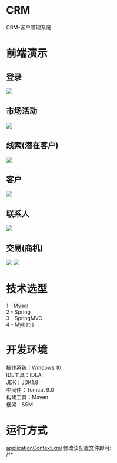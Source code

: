 # CRM
CRM-客户管理系统
# 前端演示
## 登录
<img src="https://github.com/Zinner2/imgs/blob/master/crm-img/src/img/1.png" />

## 市场活动
<img src="https://github.com/Zinner2/imgs/blob/master/crm-img/src/img/2.png" />

## 线索(潜在客户)
<img src="https://github.com/Zinner2/imgs/blob/master/crm-img/src/img/3.png" />

## 客户
<img src="https://github.com/Zinner2/imgs/blob/master/crm-img/src/img/4.png" />

## 联系人
<img src="https://github.com/Zinner2/imgs/blob/master/crm-img/src/img/5.png" />

## 交易(商机)
<img src="https://github.com/Zinner2/imgs/blob/master/crm-img/src/img/6.png" />
<img src="https://github.com/Zinner2/imgs/blob/master/crm-img/src/img/7.png" />

# 技术选型
  1 - Mysql  
  2 - Spring  
  3 - SpringMVC  
  4 - Mybatis  
# 开发环境
  操作系统：Windows 10  
  IDE工具：IDEA  
  JDK：JDK1.8  
  中间件：Tomcat 9.0  
  构建工具：Maven  
  框架：SSM  
# 运行方式 
  <a href="https://github.com/Zinner2/CRM/blob/master/src/main/resources/conf/applicationContext.xml">applicationContext.xml</a> 修改该配置文件即可:  
  /**<bean id="datasource" class="com.alibaba.druid.pool.DruidDataSource" init-method="init" destroy-method="close">
        <property name="url" value="jdbc:mysql://127.0.0.1:3306/你的数据库名字"></property>
        <property name="username" value="你的账号"></property>
        <property name="password" value="你的密码"></property>
    </bean>
  


